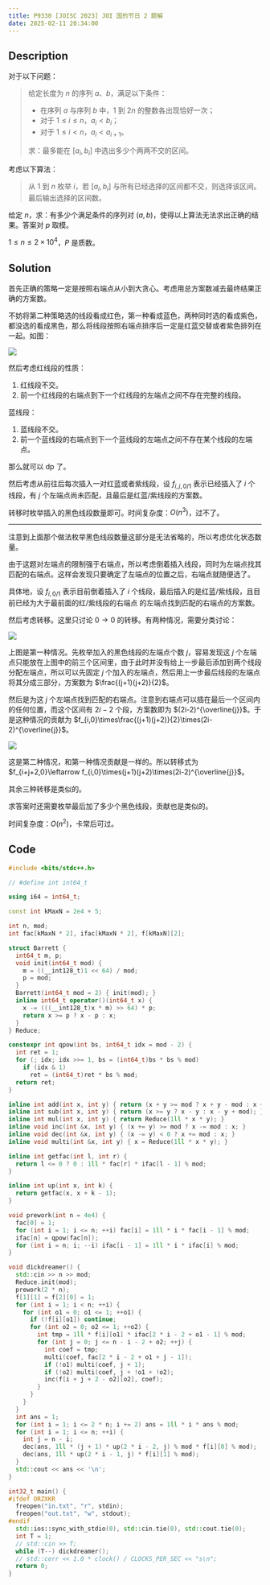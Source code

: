 ```yaml
---
title: P9330 [JOISC 2023] JOI 国的节日 2 题解
date: 2025-02-11 20:34:00
---
```


## Description

对于以下问题：


>给定长度为 $n$ 的序列 $a$、$b$，满足以下条件：
>
>- 在序列 $a$ 与序列 $b$ 中，$1$ 到 $2n$ 的整数各出现恰好一次；
>- 对于 $1\leq i\leq n$，$a_i<b_i$；
>- 对于 $1\leq i<n$，$a_i<a_{i+1}$。
>
>求：最多能在 $[a_i,b_i]$ 中选出多少个两两不交的区间。

考虑以下算法：

>从 $1$ 到 $n$ 枚举 $i$，若 $[a_i,b_i]$ 与所有已经选择的区间都不交，则选择该区间。最后输出选择的区间数。

给定 $n$，求：有多少个满足条件的序列对 $(a,b)$，使得以上算法无法求出正确的结果。答案对 $p$ 取模。

$1\leq n\leq 2\times 10^4$，$P$ 是质数。

## Solution

首先正确的策略一定是按照右端点从小到大贪心。考虑用总方案数减去最终结果正确的方案数。

不妨将第二种策略选的线段看成红色，第一种看成蓝色，两种同时选的看成紫色，都没选的看成黑色，那么将线段按照右端点排序后一定是红蓝交替或者紫色排列在一起。如图：

![](https://pic.imgdb.cn/item/64a18b841ddac507cc6fa3fa.png)

然后考虑红线段的性质：

1. 红线段不交。
2. 前一个红线段的右端点到下一个红线段的左端点之间不存在完整的线段。

蓝线段：

1. 蓝线段不交。
2. 前一个蓝线段的右端点到下一个蓝线段的左端点之间不存在某个线段的左端点。

那么就可以 dp 了。

然后考虑从前往后每次插入一对红蓝或者紫线段，设 $f_{i,j,0/1}$ 表示已经插入了 $i$ 个线段，有 $j$ 个左端点尚未匹配，且最后是红蓝/紫线段的方案数。

转移时枚举插入的黑色线段数量即可。时间复杂度：$O(n^3)$，过不了。

---

注意到上面那个做法枚举黑色线段数量这部分是无法省略的，所以考虑优化状态数量。

由于这题对左端点的限制强于右端点，所以考虑倒着插入线段，同时为左端点找其匹配的右端点。这样会发现只要确定了左端点的位置之后，右端点就随便选了。

具体地，设 $f_{i,0/1}$ 表示目前倒着插入了 $i$ 个线段，最后插入的是红蓝/紫线段，且目前已经为大于最前面的红/紫线段的右端点 的左端点找到匹配的右端点的方案数。

然后考虑转移。这里只讨论 $0\to 0$ 的转移。有两种情况，需要分类讨论：

![](https://pic.imgdb.cn/item/64a194d31ddac507cc7fc49b.png)

上图是第一种情况。先枚举加入的黑色线段的左端点个数 $j$，容易发现这 $j$ 个左端点只能放在上图中的前三个区间里，由于此时并没有给上一步最后添加到两个线段分配左端点，所以可以先固定 $j$ 个加入的左端点，然后用上一步最后线段的左端点将其分成三部分，方案数为 $\frac{(j+1)(j+2)}{2}$。

然后是为这 $j$ 个左端点找到匹配的右端点。注意到右端点可以插在最后一个区间内的任何位置，而这个区间有 $2i-2$ 个段，方案数即为 $(2i-2)^{\overline{j}}$。于是这种情况的贡献为 $f_{i,0}\times\frac{(j+1)(j+2)}{2}\times(2i-2)^{\overline{j}}$。

![](https://pic.imgdb.cn/item/64a1950f1ddac507cc802274.png)

这是第二种情况，和第一种情况贡献是一样的。所以转移式为 $f_{i+j+2,0}\leftarrow f_{i,0}\times(j+1)(j+2)\times(2i-2)^{\overline{j}}$。

其余三种转移是类似的。

求答案时还需要枚举最后加了多少个黑色线段，贡献也是类似的。

时间复杂度：$O(n^2)$，卡常后可过。

## Code

```cpp
#include <bits/stdc++.h>

// #define int int64_t

using i64 = int64_t;

const int kMaxN = 2e4 + 5;

int n, mod;
int fac[kMaxN * 2], ifac[kMaxN * 2], f[kMaxN][2];

struct Barrett {
  int64_t m, p;
  void init(int64_t mod) {
    m = ((__int128_t)1 << 64) / mod;
    p = mod;
  }
  Barrett(int64_t mod = 2) { init(mod); }
  inline int64_t operator()(int64_t x) {
    x -= (((__int128_t)x * m) >> 64) * p;
    return x >= p ? x - p : x;
  }
} Reduce;

constexpr int qpow(int bs, int64_t idx = mod - 2) {
  int ret = 1;
  for (; idx; idx >>= 1, bs = (int64_t)bs * bs % mod)
    if (idx & 1)
      ret = (int64_t)ret * bs % mod;
  return ret;
}

inline int add(int x, int y) { return (x + y >= mod ? x + y - mod : x + y); }
inline int sub(int x, int y) { return (x >= y ? x - y : x - y + mod); }
inline int mul(int x, int y) { return Reduce(1ll * x * y); }
inline void inc(int &x, int y) { (x += y) >= mod ? x -= mod : x; }
inline void dec(int &x, int y) { (x -= y) < 0 ? x += mod : x; }
inline void multi(int &x, int y) { x = Reduce(1ll * x * y); }

inline int getfac(int l, int r) {
  return l <= 0 ? 0 : 1ll * fac[r] * ifac[l - 1] % mod;
}

inline int up(int x, int k) {
  return getfac(x, x + k - 1);
}

void prework(int n = 4e4) {
  fac[0] = 1;
  for (int i = 1; i <= n; ++i) fac[i] = 1ll * i * fac[i - 1] % mod;
  ifac[n] = qpow(fac[n]);
  for (int i = n; i; --i) ifac[i - 1] = 1ll * i * ifac[i] % mod;
}

void dickdreamer() {
  std::cin >> n >> mod;
  Reduce.init(mod);
  prework(2 * n);
  f[1][1] = f[2][0] = 1;
  for (int i = 1; i < n; ++i) {
    for (int o1 = 0; o1 <= 1; ++o1) {
      if (!f[i][o1]) continue;
      for (int o2 = 0; o2 <= 1; ++o2) {
        int tmp = 1ll * f[i][o1] * ifac[2 * i - 2 + o1 - 1] % mod;
        for (int j = 0; j <= n - i - 2 + o2; ++j) {
          int coef = tmp;
          multi(coef, fac[2 * i - 2 + o1 + j - 1]);
          if (!o1) multi(coef, j + 1);
          if (!o2) multi(coef, j + !o1 + !o2);
          inc(f[i + j + 2 - o2][o2], coef);
        }
      }
    }
  }
  int ans = 1;
  for (int i = 1; i <= 2 * n; i += 2) ans = 1ll * i * ans % mod;
  for (int i = 1; i <= n; ++i) {
    int j = n - i;
    dec(ans, 1ll * (j + 1) * up(2 * i - 2, j) % mod * f[i][0] % mod);
    dec(ans, 1ll * up(2 * i - 1, j) * f[i][1] % mod);
  }
  std::cout << ans << '\n';
}

int32_t main() {
#ifdef ORZXKR
  freopen("in.txt", "r", stdin);
  freopen("out.txt", "w", stdout);
#endif
  std::ios::sync_with_stdio(0), std::cin.tie(0), std::cout.tie(0);
  int T = 1;
  // std::cin >> T;
  while (T--) dickdreamer();
  // std::cerr << 1.0 * clock() / CLOCKS_PER_SEC << "s\n";
  return 0;
}
```